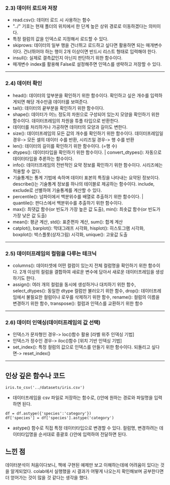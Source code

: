 ### 2.3) 데이터 로드와 저장
+ read.csv(): 데이터 로드 시 사용하는 함수
+ "../" 기호는 현재 폴더의 위치에서 한 단계 높은 상위 경로로 이동하겠다는 의미이다.
+ 특정 컬럼의 값을 인덱스로 지정해서 로드할 수 있다.
+ skiprows: 데이터의 일부 행을 건너뛰고 로드하고 싶다면 활용하면 되는 매개변수이다. 건너뛰어야 하는 행이 2개 이상이면 반드시 리스트 형태로 입력해야 한다.
+ insull(): 실제로 결측값인지 아닌지 판단하기 위한 함수이다.
+ 매개변수 index를 활용해 False로 설정해주면 인덱스를 생략하고 저장할 수 있다.

________________________________________
### 2.4) 데이터 확인
+ head(): 데이터의 앞부분을 확인하기 위한 함수이다. 확인하고 싶은 개수를 입력하게되면 해당 개수만큼 데이터를 보여준다.
+ tail(): 데이터의 끝부분을 확인하기 위한 함수이다.
+ shape(): 데이터가 어느 정도의 차원으로 구성되어 있는지 모양을 확인하기 위한 함수이다. 데이터프레임의 차원을 튜플 타입으로 반환한다.
+ 데이터를 처리하거나 가공하면 데이터의 모양과 길이도 변한다.
+ size(): 데이터프레임의 모든 값의 개수를 확인하기 위한 함수이다. 데이터프레임일 경우-> 모든 셀의 데이터 수를 반환, 시리즈일 경우-> 행 수를 반환
+ len(): 데이터의 길이를 확인하기 위한 함수이다. (=행 수)
+ dtypes(): 데이터타입을 확인하기 위한 함수이다. | convert_dtypes(): 자동으로 데이터타입을 추론하는 함수이다.
+ info(): 데이터프레임의 전반적인 요약 정보를 확인하기 위한 함수이다. 시리즈에는 적용할 수 없다.
+ 기술통계는 통계 기법에 속하며 데이터 표본의 특징을 나타내는 요약된 정보이다. describe()는 기술통계 정보를 하나의 테이블로 제공하는 함수이다. include, exclude로 선별하여 기술통계를 계산할 수 있다.
+ percentile(): 넘파이에서 백분위수를 배열로 추출하기 위한 함수이다. | quantile(): 판다스에서 백분위수를 추출하기 위한 함수이다.
+ max(): 최댓값 함수(or 빈도가 가장 높은 값 도출), min(): 최솟값 함수(or 빈도가 가장 낮은 값 도출)
+ mean(): 평균 계산, std(): 표준편차 계산, sum(): 합계 계산
+ catplot(), barplot(): 막대그래프 시각화, hisplot(): 히스토그램 시각화, boxplot(): 박스플롯(상자그림) 시각화, unique(): 고윳값 도출

________________________________________
### 2.5) 데이터프레임의 컬럼을 다루는 테크닉
+ columns(): 데이터셋에 어떤 컬럼이 있는지 전체 컬럼명을 확인하기 위한 함수이다. 2개 이상의 컬럼을 결합하여 새로운 변수에 담아서 새로운 데이터프레임을 생성하기도 한다.
+ assign(): 여러 개의 컬럼을 동시에 생성하거나 대치하기 위한 함수, select_dtypes(): 동일한 dtype 컬럼만 불러오기 위한 함수, drop(): 데이터프레임에서 불필요한 컬럼이나 로우를 삭제하기 위한 함수, rename(): 컬럼의 이름을 변경하기 위한 함수, transpose(): 컬럼과 인덱스를 교환하기 위한 함수 

________________________________________
### 2.6) 데이터 인덱싱(데이터프레임의 값 선택)
+ 인덱스가 문자형인 경우-> loc()함수 활용 [라벨 위주 인덱싱 기법]
+ 인덱스가 정수인 경우-> iloc()함수 [위치 기반 인덱싱 기법]
+ set_index(): 특정 컬럼의 값으로 인덱스를 만들기 위한 함수이다. 되돌리고 싶다면-> reset_index()

________________________________________
## 인상 깊은 함수나 코드
```
iris.to_csv('../datasets/iris.csv')
```
+ 데이터프레임을 csv 파일로 저장하는 함수로, ()안에 원하는 경로와 파일명을 입력하면 된다.

```
df = df.astype({'species':'category'})
df['species'] = df['species'].astype('category')
```
+ astype() 함수로 직접 특정 데이터타입으로 변경할 수 있다. 컬럼명, 변경하려는 데이터타입명을 순서대로 중괄호 {}안에 입력하여 전달하면 된다.

## 느낀 점
데이터분석이 처음이다보니, 책에 구현된 예제만 보고 이해하는데에 어려움이 있다는 것을 알게되었다. colab에서 실행했을 시 결과가 어떻게 나오는지 확인해보며 공부한다면 더 얻어가는 것이 많을 것 같다는 생각을 했다.
